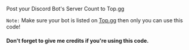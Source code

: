 Post your Discord Bot's Server Count to Top.gg

`Note:` Make sure your bot is listed on [Top.gg](https://top.gg/) then only you can use this code!

<h4> Don't forget to give me credits if you're using this code. </h4>